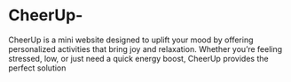 # CheerUp-
CheerUp is a mini website designed to uplift your mood by offering personalized activities that bring joy and relaxation. Whether you’re feeling stressed, low, or just need a quick energy boost, CheerUp provides the perfect solution 
